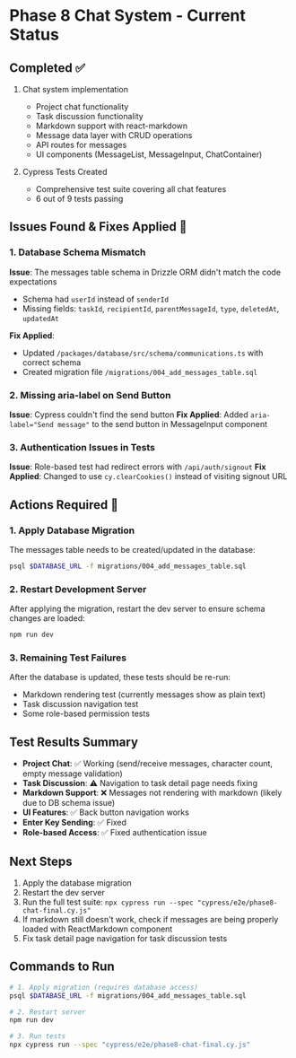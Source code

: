 # Phase 8 Chat System - Current Status

## Completed ✅
1. Chat system implementation
   - Project chat functionality
   - Task discussion functionality  
   - Markdown support with react-markdown
   - Message data layer with CRUD operations
   - API routes for messages
   - UI components (MessageList, MessageInput, ChatContainer)

2. Cypress Tests Created
   - Comprehensive test suite covering all chat features
   - 6 out of 9 tests passing

## Issues Found & Fixes Applied 🔧

### 1. Database Schema Mismatch
**Issue**: The messages table schema in Drizzle ORM didn't match the code expectations
- Schema had `userId` instead of `senderId`
- Missing fields: `taskId`, `recipientId`, `parentMessageId`, `type`, `deletedAt`, `updatedAt`

**Fix Applied**:
- Updated `/packages/database/src/schema/communications.ts` with correct schema
- Created migration file `/migrations/004_add_messages_table.sql`

### 2. Missing aria-label on Send Button
**Issue**: Cypress couldn't find the send button
**Fix Applied**: Added `aria-label="Send message"` to the send button in MessageInput component

### 3. Authentication Issues in Tests
**Issue**: Role-based test had redirect errors with `/api/auth/signout`
**Fix Applied**: Changed to use `cy.clearCookies()` instead of visiting signout URL

## Actions Required 🚨

### 1. Apply Database Migration
The messages table needs to be created/updated in the database:
```bash
psql $DATABASE_URL -f migrations/004_add_messages_table.sql
```

### 2. Restart Development Server
After applying the migration, restart the dev server to ensure schema changes are loaded:
```bash
npm run dev
```

### 3. Remaining Test Failures
After the database is updated, these tests should be re-run:
- Markdown rendering test (currently messages show as plain text)
- Task discussion navigation test
- Some role-based permission tests

## Test Results Summary
- **Project Chat**: ✅ Working (send/receive messages, character count, empty message validation)
- **Task Discussion**: ⚠️ Navigation to task detail page needs fixing
- **Markdown Support**: ❌ Messages not rendering with markdown (likely due to DB schema issue)
- **UI Features**: ✅ Back button navigation works
- **Enter Key Sending**: ✅ Fixed
- **Role-based Access**: ✅ Fixed authentication issue

## Next Steps
1. Apply the database migration
2. Restart the dev server
3. Run the full test suite: `npx cypress run --spec "cypress/e2e/phase8-chat-final.cy.js"`
4. If markdown still doesn't work, check if messages are being properly loaded with ReactMarkdown component
5. Fix task detail page navigation for task discussion tests

## Commands to Run
```bash
# 1. Apply migration (requires database access)
psql $DATABASE_URL -f migrations/004_add_messages_table.sql

# 2. Restart server
npm run dev

# 3. Run tests
npx cypress run --spec "cypress/e2e/phase8-chat-final.cy.js"
```